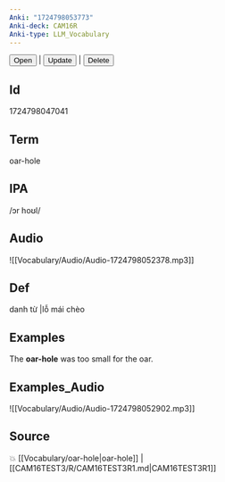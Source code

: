 ```yaml
---
Anki: "1724798053773"
Anki-deck: CAM16R
Anki-type: LLM_Vocabulary
---
```

<button class="anki-btn-open">Open</button> | <button class="anki-btn-update">Update</button> | <button class="anki-btn-delete">Delete</button>

## Id
1724798047041
## Term
oar-hole
## IPA
 /ɔr hoʊl/
## Audio
 ![[Vocabulary/Audio/Audio-1724798052378.mp3]]

## Def
 danh từ |lỗ mái chèo 
## Examples
The **oar-hole** was too small for the oar.

## Examples_Audio
![[Vocabulary/Audio/Audio-1724798052902.mp3]]
## Source
💥 [[Vocabulary/oar-hole|oar-hole]] |  [[CAM16TEST3/R/CAM16TEST3R1.md|CAM16TEST3R1]]